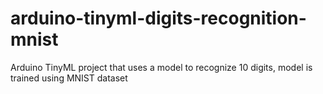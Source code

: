 # arduino-tinyml-digits-recognition-mnist
Arduino TinyML project that uses a model to recognize 10 digits, model is trained using MNIST dataset
